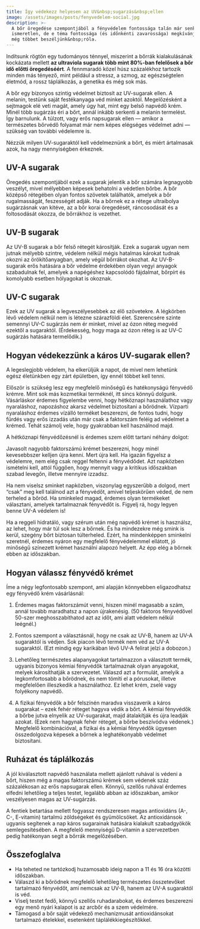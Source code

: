 ```yaml
---
title: Így védekezz helyesen az UV&nbsp;sugarzás&nbsp;ellen
image: /assets/images/posts/fenyvedelem-social.jpg
description: >-
  A bőr öregedése szempontjából a fényvédelem fontossága talán már senkinek sem
  ismeretlen, de e téma fontossága (és időnkénti zavarossága) megkívánja, hogy
  még többet beszéljünk&nbsp;róla.
---
```


Indítsunk rögtön egy tudományos ténnyel, miszerint a bőrrák kialakulásának kockázata mellett **az ultraviola sugarak több mint 80%-ban felelősek a bőr idő előtti öregedéséért**. A fennmaradó közel húsz százalékhoz tartozik minden más tényező, mint például a stressz, a szmog, az egészségtelen életmód, a rossz táplálkozás, a genetika és még sok más.

A bőr egy bizonyos szintig védelmet biztosít az UV-sugarak ellen. A melanin, testünk saját festékanyaga véd minket azoktól. Megelőzésként a sejtmagok elé veti magát, amely úgy hat, mint egy belső napvédő krém. Minél több sugárzás éri a bőrt, annál inkább serkenti a melanin termelést. Így barnulunk. A túlzott, vagy erős napsugarak ellen — amikor a természetes bőrvédő folyamat már nem képes elégséges védelmet adni — szükség van további védelemre is.

Nézzük milyen UV-sugaraktól kell védelmeznünk a bőrt, és miért ártalmasak azok, ha nagy mennyiségben érkeznek.

## UV-A&nbsp;sugarak

Öregedés szempontjából ezek a sugarak jelentik a bőr számára legnagyobb veszélyt, mivel mélyebben képesek behatolni a védetlen bőrbe. A bőr középső rétegében olyan fontos szövetek találhatók, amelyek a bőr rugalmasságát, feszességét adják. Ha a bőrnek ez a rétege ultraibolya sugárzásnak van kitéve, az a bőr korai öregedését, ráncosodását és a foltosodását okozza, de bőrrákhoz is vezethet.

## UV-B&nbsp;sugarak

Az UV-B sugarak a bőr felső rétegét károsítják. Ezek a sugarak ugyan nem jutnak mélyebb szintre, védelem nélkül mégis hatalmas károkat tudnak okozni az örökítőanyagban, amely végül bőrrákot okozhat. Az UV-B-sugarak erős hatására a bőr védelme érdekében olyan vegyi anyagok szabadulnak fel, amelyek a napégéshez kapcsolódó fájdalmat, bőrpírt és komolyabb esetben hólyagokat is okoznak.

## UV-C&nbsp;sugarak

Ezek az UV sugarak a legveszélyesebbek az élő szövetekre. A légkörben lévő védelem nélkül nem is létezne szárazföldi élet. Szerencsére szinte semennyi UV-C sugárzás nem ér minket, mivel az ózon réteg megvéd ezektől a sugaraktól. (Érdekesség, hogy maga az ózon réteg is az UV-C sugárzás hatására termelődik.)

## Hogyan védekezzünk a káros UV-sugarak&nbsp;ellen?

A legeslegjobb védelem, ha elkerüljük a napot, de mivel nem lehetünk egész életünkben egy zárt épületben, így ennél többet kell tenni.

Először is szükség lesz egy megfelelő minőségű és hatékonyságú fényvédő krémre. Mint sok más kozmetikai terméknél, itt sincs könnyű dolgunk. Vásárláskor érdemes figyelembe venni, hogy hétköznapi használathoz vagy nyaraláshoz, napozáshoz akarsz védelmet biztosítani a bőrödnek. Vízparti nyaraláshoz érdemes vízálló terméket beszerezni, de fontos tudni, hogy fürdés vagy erős izzadás után már csak a faktorszám feléig ad védelmet a krémed. Tehát számolj vele, hogy gyakrabban kell használnod majd.

A hétköznapi fényvédőzésnél is érdemes szem előtt tartani néhány dolgot:

Javasolt nagyobb faktorszámú krémet beszerezni, hogy minél kevesebbszer kelljen újra kenni. Mert újra kell. Ha igazán figyelsz a védelemre, nem elég csak reggel feltenni a fényvédődet. Azt napközben ismételni kell, attól függően, hogy mennyit vagy a kritikus időszakban szabad levegőn, illetve mennyire izzadsz.

Ha nem viselsz sminket napközben, viszonylag egyszerűbb a dolgod, mert “csak” meg kell találnod azt a fényvédőt, amivel teljeskörűen véded, de nem terheled a bőröd. Ha sminkeled magad, érdemes olyan termékeket választani, amelyek tartalmaznak fényvédőt is. Figyelj rá, hogy legyen benne UV-A védelem is!

Ha a reggeli hidratáló, vagy szérum után még napvédő krémet is használsz, az lehet, hogy már túl sok lesz a bőrnek. És ha mindezekre még smink is kerül, szegény bőrt biztosan túlterheled. Ezért, ha mindenképpen sminkelni szeretnél, érdemes nyáron egy megfelelő fényvédelemmel ellátott, jó minőségű színezett krémet használni alapozó helyett. Az épp elég a bőrnek ebben az időszakban.

## Hogyan válassz fényvédő&nbsp;krémet

Íme a négy legfontosabb szempont, ami alapján könnyebben eligazodhatsz egy fényvédő krém vásárlásnál:

1. Érdemes magas faktorszámút venni, hiszen minél magasabb a szám, annál tovább maradhatsz a napon újrakenésig. (50 faktoros fényvédővel 50-szer meghosszabíthatod azt az időt, ami alatt védelem nélkül leégnél.)

2. Fontos szempont a választásnál, hogy ne csak az UV-B, hanem az UV-A sugaraktól is védjen. Sok piacon lévő termék nem véd az UV-A sugaraktól. (Ezt mindig egy karikában lévő UV-A felirat jelzi a dobozon.)

3. Lehetőleg természetes alapanyagokat tartalmazzon a választott termék, ugyanis bizonyos kémiai fényvédők tartalmaznak olyan anyagokat, melyek károsíthatják a szervezetet. Válaszd azt a formulát, amelyik a legkomfortosabb a bőrödnek, és nem tömíti el a pórusokat, illetve megfelelően illeszkedik a használathoz. Ez lehet krém, zselé vagy folyékony napvédő.

4. A fizikai fényvédők a bőr felszínén maradva visszaverik a káros sugarakat – ezek fehér réteget hagyva védik a bőrt. A kémiai fényvédők a bőrbe jutva elnyelik az UV-sugarakat, majd átalakítják és újra leadják azokat. (Ezek nem hagynak fehér réteget, a bőrbe beszívódva védenek.) Megfelelő kombinációval, a fizikai és a kémiai fényvédők ügyesen összedolgozva képesek a bőrnek a leghatékonyabb védelmet biztosítani.

## Ruházat és&nbsp;táplálkozás

A jól kiválasztott napvédő használata mellett ajánlott ruhával is védeni a bőrt, hiszen még a magas faktorszámú krémek sem védenek száz százalékosan az erős napsugarak ellen. Könnyű, szellős ruhával érdemes elfedni lehetőleg a teljes testet, legalább abban az időszakban, amikor veszélyesen magas az UV-sugárzás.

A fentiek betartása mellett fogyassz rendszeresen magas antioxidáns (A-, C-, E-vitamin) tartalmú zöldségeket és gyümölcsöket. Az antioxidánsok ugyanis segítenek a nap káros sugarainak hatására kialakult szabadgyökök semlegesítésében. A megfelelő mennyiségű D-vitamin a szervezetben pedig hatékonyan segít a bőrrák megelőzésében.

## Összefoglalva

- Ha teheted ne tartózkodj huzamosabb ideig napon a 11 és 16 óra közötti időszakban.
- Válaszd ki a bőrödnek megfelelő lehetőleg természetes összetevőket tartalmazó fényvédőt, ami nemcsak az UV-B, hanem az UV-A sugaraktól is véd.
- Viselj testet fedő, könnyű szellős ruhadarabokat, és érdemes beszerezni egy menő nyári kalapot is az arcbőr és a szem védelmére.
- Támogasd a bőr saját védekező mechanizmusát antioxidánsokat tartalmazó ételekkel, esetenként táplálékkiegészítőkkel.
